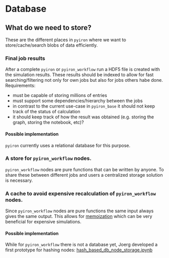 # Database

## What do we need to store?
These are the different places in `pyiron` where we want to store/cache/search blobs of data efficiently.

### Final job results
After a complete `pyiron` or `pyiron_workflow` run a HDF5 file is created with the simulation results.
These results should be indexed to allow for fast searching/filtering not only for own jobs but also for jobs others habe done.  
Requirements:  
- must be capable of storing millions of entries
- must support some dependencies/hierarchy between the jobs
- in contrast to the current use-case in `pyiron_base` it should not keep track of the status of calculation
- it should keep track of how the result was obtained (e.g. storing the graph, storing the notebook, etc)?
#### Possible implementation
`pyiron` currently uses a relational database for this purpose.

### A store for `pyiron_workflow` nodes.
`pyiron_workflow` nodes are pure functions that can be written by anyone. To share these between different jobs and users a centralized storage solution is necessary.

### A cache to avoid expensive recalculation of `pyiron_workflow` nodes.
Since `pyiron_workflow` nodes are pure functions the same input always gives the same output. 
This allows for [memoization](https://en.wikipedia.org/wiki/Memoization) which can be very beneficial for expensive simulations.
#### Possible implementation
While for `pyiron_workflow` there is not a database yet, Joerg developed a first prototype for hashing nodes: [hash_based_db_node_storage.ipynb](https://github.com/pyiron/pyiron_nodes/blob/main/notebooks/hash_based_db_node_storage.ipynb)

